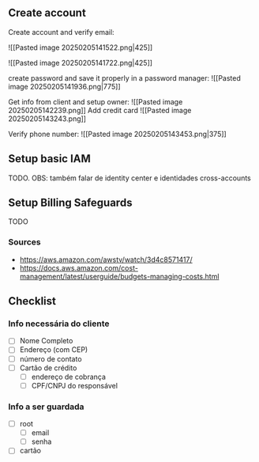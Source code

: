 ## Create account
Create account and verify email:

![[Pasted image 20250205141522.png|425]]

![[Pasted image 20250205141722.png|425]]

create password and save it properly in a password manager:
![[Pasted image 20250205141936.png|775]]

Get info from client and setup owner:
![[Pasted image 20250205142239.png]]
Add credit card
![[Pasted image 20250205143243.png]]

Verify phone number:
![[Pasted image 20250205143453.png|375]]




## Setup basic IAM

TODO.
OBS: também falar de identity center e identidades cross-accounts

## Setup Billing Safeguards

TODO

### Sources
- https://aws.amazon.com/awstv/watch/3d4c8571417/
- https://docs.aws.amazon.com/cost-management/latest/userguide/budgets-managing-costs.html

## Checklist
### Info necessária do cliente
- [ ] Nome Completo
- [ ] Endereço (com CEP)
- [ ] número de contato
- [ ] Cartão de crédito
	- [ ] endereço de cobrança
	- [ ] CPF/CNPJ do responsável

### Info a ser guardada
- [ ] root
	- [ ] email
	- [ ] senha
- [ ] cartão